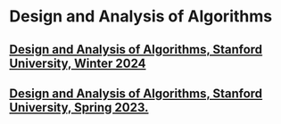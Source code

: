 # Design and Analysis of Algorithms 



## [Design and Analysis of Algorithms, Stanford University, Winter 2024](https://stanford-cs161.github.io/winter2024/)





## [Design and Analysis of Algorithms, Stanford University, Spring 2023.](https://web.stanford.edu/class/archive/cs/cs161/cs161.1236/index.html)